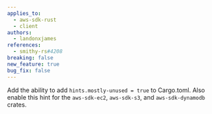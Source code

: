 ```yaml
---
applies_to:
  - aws-sdk-rust
  - client
authors:
  - landonxjames
references:
  - smithy-rs#4208
breaking: false
new_feature: true
bug_fix: false
---
```

Add the ability to add `hints.mostly-unused = true` to Cargo.toml. Also enable this hint for the `aws-sdk-ec2`, `aws-sdk-s3`, and `aws-sdk-dynamodb` crates.
